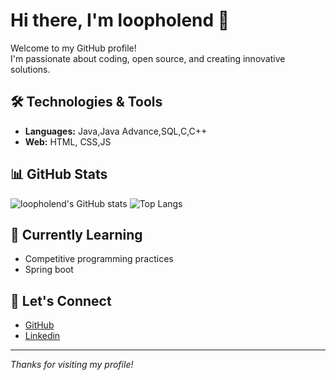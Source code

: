 # Hi there, I'm loopholend 👋

Welcome to my GitHub profile!  
I'm passionate about coding, open source, and creating innovative solutions.

## 🛠️ Technologies & Tools

- **Languages:** Java,Java Advance,SQL,C,C++  
- **Web:** HTML, CSS,JS

## 📊 GitHub Stats

![loopholend's GitHub stats](https://github-readme-stats.vercel.app/api?username=loopholend&show_icons=true&theme=radical)
![Top Langs](https://github-readme-stats.vercel.app/api/top-langs/?username=loopholend&layout=compact&theme=radical)

## 🌱 Currently Learning

- Competitive programming practices
- Spring boot 

## 🤝 Let's Connect

- [GitHub](https://github.com/loopholend)
- [Linkedin](https://www.linkedin.com/in/pranjal-pal-a87b6a283/)

---

_Thanks for visiting my profile!_
